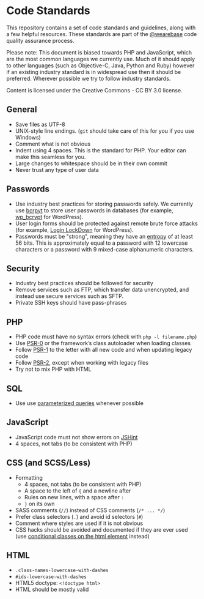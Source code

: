 # Code Standards

This repository contains a set of code standards and guidelines, along with a few helpful resources.
These standards are part of the [@wearebase](https://github.com/wearebase) code quality assurance process.

Please note: This document is biased towards PHP and JavaScript, which are the most common languages we currently use. Much of it should apply to other languages (such as Objective-C, Java, Python and Ruby) however if an existing industry standard is in widespread use then it should be preferred. Wherever possible we try to follow industry standards.

Content is licensed under the Creative Commons - CC BY 3.0 license.

## General

* Save files as UTF-8
* UNIX-style line endings. (`git` should take care of this for you if you use Windows)
* Comment what is not obvious
* Indent using 4 spaces. This is the standard for PHP. Your editor can make this seamless for you.
* Large changes to whitespace should be in their own commit
* Never trust any type of user data

## Passwords

* Use industry best practices for storing passwords safely. We currently use [bcrpyt](http://en.wikipedia.org/wiki/Bcrypt) to store user passwords in databases (for example, [wp_bcrypt](https://github.com/dxw/wp_bcrypt) for WordPress).
* User login forms should be protected against remote brute force attacks (for example, [Login LockDown](http://wordpress.org/extend/plugins/login-lockdown/) for WordPress).
* Passwords must be "strong", meaning they have an [entropy](http://en.wikipedia.org/wiki/Password_strength#Random_passwords) of at least 56 bits. This is approximately equal to a password with 12 lowercase characters or a password with 9 mixed-case alphanumeric characters.

## Security

* Industry best practices should be followed for security
* Remove services such as FTP, which transfer data unencrypted, and instead use secure services such as SFTP.
* Private SSH keys should have pass-phrases

## PHP

* PHP code must have no syntax errors (check with `php -l filename.php`)
* Use [PSR-0](https://github.com/php-fig/fig-standards/blob/master/accepted/PSR-0.md) or the framework’s class autoloader when loading classes
* Follow [PSR-1](https://github.com/php-fig/fig-standards/blob/master/accepted/PSR-1-basic-coding-standard.md) to the letter with all new code and when updating legacy code
* Follow [PSR-2](https://github.com/php-fig/fig-standards/blob/master/accepted/PSR-2-coding-style-guide.md), except when working with legacy files
* Try not to mix PHP with HTML

## SQL

* Use use [parameterized queries](http://stackoverflow.com/questions/60174/how-to-prevent-sql-injection-in-php) whenever possible

## JavaScript

* JavaScript code must not show errors on [JSHint](http://www.jshint.com/)
* 4 spaces, not tabs (to be consistent with PHP)

## CSS (and SCSS/Less)

* Formatting
    * 4 spaces, not tabs (to be consistent with PHP)
    * A space to the left of `{` and a newline after
    * Rules on new lines, with a space after `:`
    * `}` on its own
* SASS comments (`//`) instead of CSS comments (`/* ... */`)
* Prefer class selectors (`.`) and avoid id selectors (`#`)
* Comment where styles are used if it is not obvious
* CSS hacks should be avoided and documented if they are ever used (use [conditional classes on the html element](http://paulirish.com/2008/conditional-stylesheets-vs-css-hacks-answer-neither/) instead)

## HTML

* `.class-names-lowercase-with-dashes`
* `#ids-lowercase-with-dashes`
* HTML5 doctype: `<!doctype html>`
* HTML should be mostly valid

